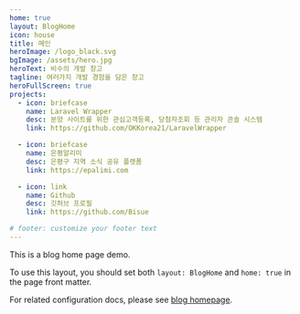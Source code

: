 ```yaml
---
home: true
layout: BlogHome
icon: house
title: 메인
heroImage: /logo_black.svg
bgImage: /assets/hero.jpg
heroText: 비수의 개발 창고
tagline: 여러가지 개발 경험을 담은 창고
heroFullScreen: true
projects:
  - icon: briefcase
    name: Laravel Wrapper
    desc: 분양 사이트를 위한 관심고객등록, 당첨자조회 등 관리자 콘솔 시스템
    link: https://github.com/OKKorea21/LaravelWrapper

  - icon: briefcase
    name: 은평알리미
    desc: 은평구 지역 소식 공유 플랫폼
    link: https://epalimi.com

  - icon: link
    name: Github
    desc: 깃허브 프로필
    link: https://github.com/Bisue

# footer: customize your footer text
---
```


This is a blog home page demo.

To use this layout, you should set both `layout: BlogHome` and `home: true` in the page front matter.

For related configuration docs, please see [blog homepage](https://theme-hope.vuejs.press/guide/blog/home/).
